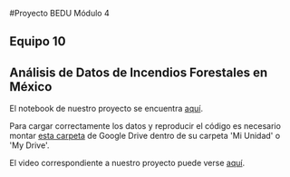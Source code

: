 #Proyecto BEDU Módulo 4
## Equipo 10
## Análisis de Datos de Incendios Forestales en México

El notebook de nuestro proyecto se encuentra [aquí](https://github.com/AnaNava1996/Proyecto_Bedu/blob/main/Entrega_Final_Analisis_ErendiraCelis_AnaNava_HegarGarcia_GerardoGarcia/ProyectoModulo4.ipynb).

Para cargar correctamente los datos y reproducir el código es necesario montar [esta carpeta](https://drive.google.com/drive/folders/1iNESNEXrrfPgIU9udAHvMyD_dX3l_pMh?usp=sharing) de Google Drive dentro de su carpeta 'Mi Unidad' o 'My Drive'. 

El video correspondiente a nuestro proyecto puede verse [aquí](https://www.youtube.com/watch?v=W64bLTvU8fc&feature=youtu.be).
